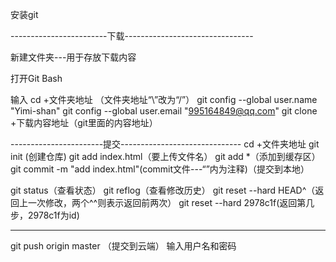 安装git


------------------------下载--------------------------------

新建文件夹---用于存放下载内容

打开Git Bash



输入 cd +文件夹地址 （文件夹地址“\”改为“/”）
git config --global user.name "Yimi-shan"
git config --global user.email "995164849@qq.com"
git clone +下载内容地址（git里面的内容地址）

-----------------------提交------------------------------
cd +文件夹地址
git init (创建仓库)
git add index.html（要上传文件名）
git add *（添加到缓存区）
git commit -m "add index.html"(commit文件---“”内为注释)（提交到本地）

git status（查看状态）
git reflog（查看修改历史）
git reset --hard HEAD^（返回上一次修改，两个^^则表示返回前两次）
git reset --hard 2978c1f(返回第几步，2978c1f为id)

---------------
git push origin master （提交到云端）
输入用户名和密码
